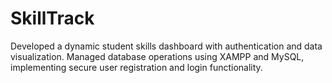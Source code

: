 # SkillTrack
Developed a dynamic student skills dashboard with authentication and data visualization. Managed database operations using XAMPP and MySQL, implementing secure user registration and login functionality.
